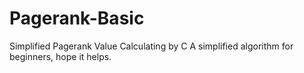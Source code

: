 # Pagerank-Basic
Simplified Pagerank Value Calculating by C
A simplified algorithm for beginners, hope it helps.
